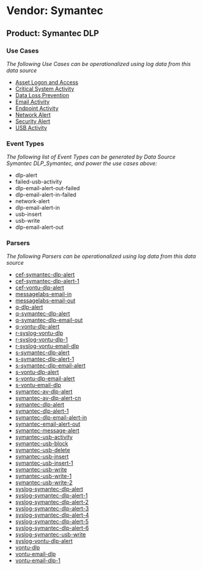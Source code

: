 Vendor: Symantec
================
Product: Symantec DLP
---------------------

### Use Cases

_The following Use Cases can be operationalized using log data from this data source_

* [Asset Logon and Access](../UseCases/usecase_asset_logon_and_access.md)
* [Critical System Activity](../UseCases/usecase_critical_system_activity.md)
* [Data Loss Prevention](../UseCases/usecase_data_loss_prevention.md)
* [Email Activity](../UseCases/usecase_email_activity.md)
* [Endpoint Activity](../UseCases/usecase_endpoint_activity.md)
* [Network Alert](../UseCases/usecase_network_alert.md)
* [Security Alert](../UseCases/usecase_security_alert.md)
* [USB Activity](../UseCases/usecase_usb_activity.md)


### Event Types

_The following list of Event Types can be generated by Data Source Symantec DLP_Symantec, and power the use cases above:_

- dlp-alert
- failed-usb-activity
- dlp-email-alert-out-failed
- dlp-email-alert-in-failed
- network-alert
- dlp-email-alert-in
- usb-insert
- usb-write
- dlp-email-alert-out


### Parsers

_The following Parsers can be operationalized using log data from this data source_

* [cef-symantec-dlp-alert](../Parsers/parserContent_cef-symantec-dlp-alert.md)
* [cef-symantec-dlp-alert-1](../Parsers/parserContent_cef-symantec-dlp-alert-1.md)
* [cef-vontu-dlp-alert](../Parsers/parserContent_cef-vontu-dlp-alert.md)
* [messagelabs-email-in](../Parsers/parserContent_messagelabs-email-in.md)
* [messagelabs-email-out](../Parsers/parserContent_messagelabs-email-out.md)
* [q-dlp-alert](../Parsers/parserContent_q-dlp-alert.md)
* [q-symantec-dlp-alert](../Parsers/parserContent_q-symantec-dlp-alert.md)
* [q-symantec-dlp-email-out](../Parsers/parserContent_q-symantec-dlp-email-out.md)
* [q-vontu-dlp-alert](../Parsers/parserContent_q-vontu-dlp-alert.md)
* [r-syslog-vontu-dlp](../Parsers/parserContent_r-syslog-vontu-dlp.md)
* [r-syslog-vontu-dlp-1](../Parsers/parserContent_r-syslog-vontu-dlp-1.md)
* [r-syslog-vontu-email-dlp](../Parsers/parserContent_r-syslog-vontu-email-dlp.md)
* [s-symantec-dlp-alert](../Parsers/parserContent_s-symantec-dlp-alert.md)
* [s-symantec-dlp-alert-1](../Parsers/parserContent_s-symantec-dlp-alert-1.md)
* [s-symantec-dlp-email-alert](../Parsers/parserContent_s-symantec-dlp-email-alert.md)
* [s-vontu-dlp-alert](../Parsers/parserContent_s-vontu-dlp-alert.md)
* [s-vontu-dlp-email-alert](../Parsers/parserContent_s-vontu-dlp-email-alert.md)
* [s-vontu-email-dlp](../Parsers/parserContent_s-vontu-email-dlp.md)
* [symantec-av-dlp-alert](../Parsers/parserContent_symantec-av-dlp-alert.md)
* [symantec-av-dlp-alert-cn](../Parsers/parserContent_symantec-av-dlp-alert-cn.md)
* [symantec-dlp-alert](../Parsers/parserContent_symantec-dlp-alert.md)
* [symantec-dlp-alert-1](../Parsers/parserContent_symantec-dlp-alert-1.md)
* [symantec-dlp-email-alert-in](../Parsers/parserContent_symantec-dlp-email-alert-in.md)
* [symantec-email-alert-out](../Parsers/parserContent_symantec-email-alert-out.md)
* [symantec-message-alert](../Parsers/parserContent_symantec-message-alert.md)
* [symantec-usb-activity](../Parsers/parserContent_symantec-usb-activity.md)
* [symantec-usb-block](../Parsers/parserContent_symantec-usb-block.md)
* [symantec-usb-delete](../Parsers/parserContent_symantec-usb-delete.md)
* [symantec-usb-insert](../Parsers/parserContent_symantec-usb-insert.md)
* [symantec-usb-insert-1](../Parsers/parserContent_symantec-usb-insert-1.md)
* [symantec-usb-write](../Parsers/parserContent_symantec-usb-write.md)
* [symantec-usb-write-1](../Parsers/parserContent_symantec-usb-write-1.md)
* [symantec-usb-write-2](../Parsers/parserContent_symantec-usb-write-2.md)
* [syslog-symantec-dlp-alert](../Parsers/parserContent_syslog-symantec-dlp-alert.md)
* [syslog-symantec-dlp-alert-1](../Parsers/parserContent_syslog-symantec-dlp-alert-1.md)
* [syslog-symantec-dlp-alert-2](../Parsers/parserContent_syslog-symantec-dlp-alert-2.md)
* [syslog-symantec-dlp-alert-3](../Parsers/parserContent_syslog-symantec-dlp-alert-3.md)
* [syslog-symantec-dlp-alert-4](../Parsers/parserContent_syslog-symantec-dlp-alert-4.md)
* [syslog-symantec-dlp-alert-5](../Parsers/parserContent_syslog-symantec-dlp-alert-5.md)
* [syslog-symantec-dlp-alert-6](../Parsers/parserContent_syslog-symantec-dlp-alert-6.md)
* [syslog-symantec-usb-write](../Parsers/parserContent_syslog-symantec-usb-write.md)
* [syslog-vontu-dlp-alert](../Parsers/parserContent_syslog-vontu-dlp-alert.md)
* [vontu-dlp](../Parsers/parserContent_vontu-dlp.md)
* [vontu-email-dlp](../Parsers/parserContent_vontu-email-dlp.md)
* [vontu-email-dlp-1](../Parsers/parserContent_vontu-email-dlp-1.md)
